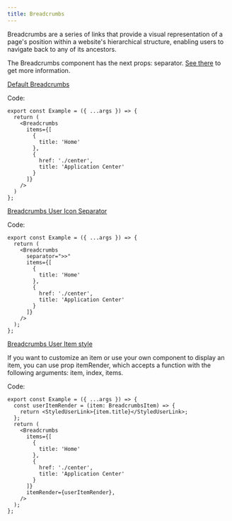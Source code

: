 ```yaml
---
title: Breadcrumbs
---
```


Breadcrumbs are a series of links that provide a visual representation of a page's position within a website's hierarchical structure, enabling users to navigate back to any of its ancestors.

The Breadcrumbs component has the next props: separator. [See there](/storybook/?path=/docs/core-breadcrumbs-breadcrumbs--docs) to get more information.

[Default Breadcrumbs](/storybook/?path=/story/core-breadcrumbs-breadcrumbs--default-breadcrumbs)

Code:

```tsx
export const Example = ({ ...args }) => {
  return (
    <Breadcrumbs
      items={[
        {
          title: 'Home'
        },
        {
          href: './center',
          title: 'Application Center'
        }
      ]}
    />
  )
};
```

[Breadcrumbs User Icon Separator](/storybook/?path=/story/core-breadcrumbs-breadcrumbs--breadcrumbs-user-icon-separator)

Code:

```tsx
export const Example = ({ ...args }) => {
  return (
    <Breadcrumbs
      separator=">>"
      items={[
        {
          title: 'Home'
        },
        {
          href: './center',
          title: 'Application Center'
        }
      ]}
    />
  );
};
```
[Breadcrumbs User Item style](/storybook/?path=/docs/core-breadcrumbs-breadcrumbs--docs#breadcrumbs-user-item)

If you want to customize an item or use your own component to display an item, you can use prop itemRender, which accepts a function with the following arguments: item, index, items.

Code:

```tsx
export const Example = ({ ...args }) => {
  const userItemRender = (item: BreadcrumbsItem) => {
    return <StyledUserLink>{item.title}</StyledUserLink>;
  };
  return (
    <Breadcrumbs
      items={[
        {
          title: 'Home'
        },
        {
          href: './center',
          title: 'Application Center'
        }
      ]}
      itemRender={userItemRender},
    />
  );
};
```

